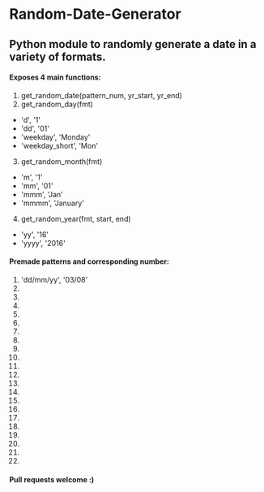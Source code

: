 # Random-Date-Generator
## Python module to randomly generate a date in a variety of formats.

#### Exposes 4 main functions:

1) get_random_date(pattern_num, yr_start, yr_end)
2) get_random_day(fmt)
* 'd', '1'
* 'dd', '01'
* 'weekday', 'Monday'
* 'weekday_short', 'Mon'
3) get_random_month(fmt)
* 'm', '1'
* 'mm', '01'
* 'mmm', 'Jan'
* 'mmmm', 'January'
4) get_random_year(fmt, start, end)
* 'yy', '16'
* 'yyyy', '2016'

#### Premade patterns and corresponding number:     
1) 'dd/mm/yy', '03/08'
2)
3)
4)
5)
6)
7)
8)
9)
10)
11)
12)
13)
14)
15)
16)
17)
18)
19)
20)
21)
22)
#### Pull requests welcome :)